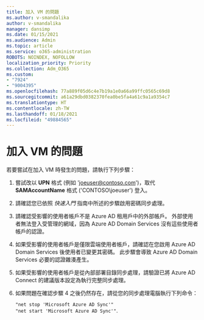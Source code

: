 ```yaml
---
title: 加入 VM 的問題
ms.author: v-smandalika
author: v-smandalika
manager: dansimp
ms.date: 01/15/2021
ms.audience: Admin
ms.topic: article
ms.service: o365-administration
ROBOTS: NOINDEX, NOFOLLOW
localization_priority: Priority
ms.collection: Adm_O365
ms.custom:
- "7924"
- "9004395"
ms.openlocfilehash: 77a889f05d6c4e7b19a1e0a66a99ffc0565c69d8
ms.sourcegitcommit: a61a29dbd0382370fea0be5fa4a61c9a1a9354c7
ms.translationtype: HT
ms.contentlocale: zh-TW
ms.lasthandoff: 01/18/2021
ms.locfileid: "49884565"
---
```

# <a name="issue-joining-vms"></a>加入 VM 的問題

若要嘗試在加入 VM 時發生的問題，請執行下列步驟：

1. 嘗試改以 **UPN** 格式 (例如 'joeuser@contoso.com')，取代 **SAMAccountName** 格式 ('CONTOSO\joeuser') 登入。
2. 請確認您已依照 *快速入門* 指南中所述的步驟啟用密碼同步處理。
3. 請確認受影響的使用者帳戶不是 Azure AD 租用戶中的外部帳戶。 外部使用者無法登入受管理的網域，因為 Azure AD Domain Services 沒有這些使用者帳戶的認證。
4. 如果受影響的使用者帳戶是僅限雲端使用者帳戶，請確認在您啟用 Azure AD Domain Services 後使用者已變更其密碼。 此步驟會導致 Azure AD Domain Services 必要的認證雜湊產生。
5. 如果受影響的使用者帳戶是從內部部署目錄同步處理，請驗證已將 Azure AD Connect 的建議版本設定為執行完整同步處理。
6. 如果問題在確認步驟 4 之後仍然存在，請從您的同步處理電腦執行下列命令：
 
     `"net stop 'Microsoft Azure AD Sync'"`  
     `"net start 'Microsoft Azure AD Sync'"`.